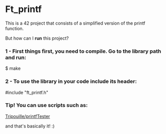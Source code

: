 # Ft_printf

This is a 42 project that consists of a simplified version of the printf function.

But how can I <b>run</b> this project? 

### 1 - First things first, you need to compile. Go to the library path and run:  
  
  $ make

### 2 - To use the library in your code include its header:

   #include "ft_printf.h" 
    
### Tip! You can use scripts such as:

   <a href="https://github.com/Tripouille/printfTester" target="_blank">Tripouille/printfTester</a>
        
and that's basically it! :)
